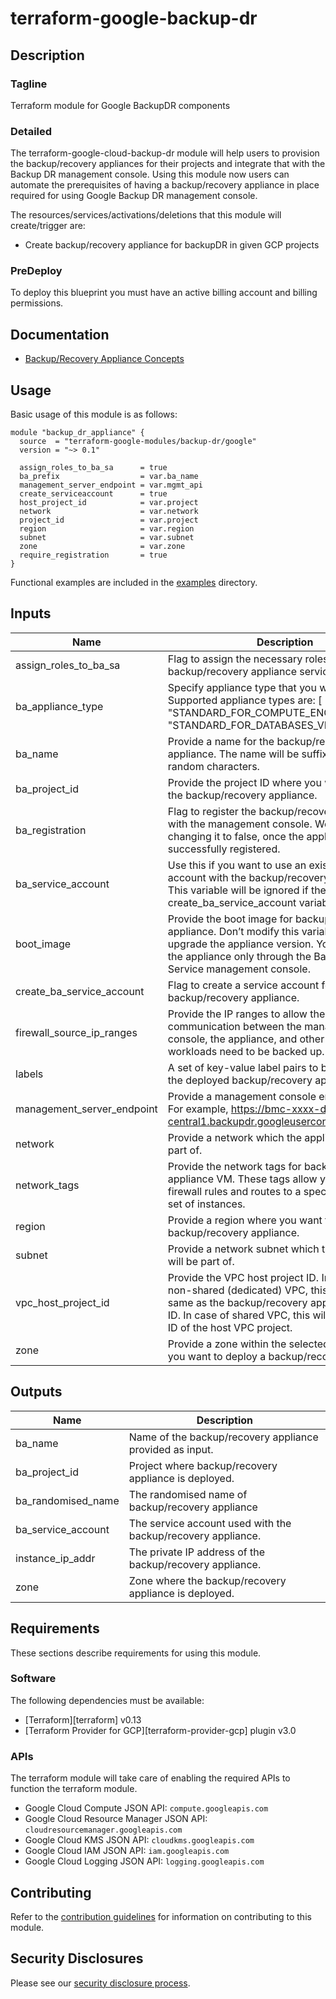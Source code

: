 # terraform-google-backup-dr

## Description
### Tagline
Terraform module for Google BackupDR components

### Detailed
The terraform-google-cloud-backup-dr module will help users to provision the backup/recovery appliances for their projects and integrate that with the Backup DR management console. Using this module now users can automate the  prerequisites  of having a backup/recovery appliance in place required for using Google Backup DR management console.


The resources/services/activations/deletions that this module will create/trigger are:

- Create backup/recovery appliance for backupDR in given GCP projects

### PreDeploy
To deploy this blueprint you must have an active billing account and billing permissions.

## Documentation
- [Backup/Recovery Appliance Concepts](https://cloud.google.com/backup-disaster-recovery/docs/concepts/manage-appliance)


## Usage
Basic usage of this module is as follows:

```hcl
module "backup_dr_appliance" {
  source  = "terraform-google-modules/backup-dr/google"
  version = "~> 0.1"

  assign_roles_to_ba_sa      = true
  ba_prefix                  = var.ba_name
  management_server_endpoint = var.mgmt_api
  create_serviceaccount      = true
  host_project_id            = var.project
  network                    = var.network
  project_id                 = var.project
  region                     = var.region
  subnet                     = var.subnet
  zone                       = var.zone
  require_registration       = true
}
```

Functional examples are included in the
[examples](./examples/) directory.

<!-- BEGINNING OF PRE-COMMIT-TERRAFORM DOCS HOOK -->
## Inputs

| Name | Description | Type | Default | Required |
|------|-------------|------|---------|:--------:|
| assign\_roles\_to\_ba\_sa | Flag to assign the necessary roles to the backup/recovery appliance service account. | `bool` | n/a | yes |
| ba\_appliance\_type | Specify appliance type that you want to deploy. Supported appliance types are: [ "STANDARD\_FOR\_COMPUTE\_ENGINE\_VMS" , "STANDARD\_FOR\_DATABASES\_VMWARE\_VMS" ] | `string` | n/a | yes |
| ba\_name | Provide a name for the backup/recovery appliance. The name will be suffixed with four random characters. | `string` | n/a | yes |
| ba\_project\_id | Provide the project ID where you want to deploy the backup/recovery appliance. | `string` | n/a | yes |
| ba\_registration | Flag to register the backup/recovery appliance with the management console. We recommend changing it to false, once the appliance is successfully registered. | `string` | `"true"` | no |
| ba\_service\_account | Use this if you want to use an existing service account with the backup/recovery appliance. This variable will be ignored if the create\_ba\_service\_account variable is set to true. | `string` | `"none"` | no |
| boot\_image | Provide the boot image for backup/recovery appliance.  Don’t modify this variable to update or upgrade the appliance version. You can upgrade the appliance only through the Backup and DR Service management console. | `string` | `"projects/backupdr-images/global/images/sky-11-0-5-447"` | no |
| create\_ba\_service\_account | Flag to create a service account for backup/recovery appliance. | `bool` | n/a | yes |
| firewall\_source\_ip\_ranges | Provide the IP ranges to allow the firewall communication between the management console, the appliance, and other subnets where workloads need to be backed up. | `list(string)` | `[]` | no |
| labels | A set of key-value label pairs to be assigned to the deployed backup/recovery appliance. | `map(string)` | `{}` | no |
| management\_server\_endpoint | Provide a management console endpoint URL. For example, https://bmc-xxxx-dot-us-central1.backupdr.googleusercontent.com/actifio | `string` | n/a | yes |
| network | Provide a network which the appliance will be part of. | `string` | n/a | yes |
| network\_tags | Provide the network tags for backup/recovery appliance VM. These tags allow you to apply firewall rules and routes to a specific instance or set of instances. | `list(string)` | `[]` | no |
| region | Provide a region where you want to deploy a backup/recovery appliance. | `string` | n/a | yes |
| subnet | Provide a network subnet which the appliance will be part of. | `string` | n/a | yes |
| vpc\_host\_project\_id | Provide the VPC host project ID. In case of a non-shared (dedicated) VPC, this will be the  same as the backup/recovery appliance project ID. In case of shared VPC, this will be the project ID of the host VPC project. | `string` | n/a | yes |
| zone | Provide a zone within the selected region where you want to deploy a backup/recovery appliance. | `string` | n/a | yes |

## Outputs

| Name | Description |
|------|-------------|
| ba\_name | Name of the backup/recovery appliance provided as input. |
| ba\_project\_id | Project where backup/recovery appliance is deployed. |
| ba\_randomised\_name | The randomised name of backup/recovery appliance |
| ba\_service\_account | The service account used with the backup/recovery appliance. |
| instance\_ip\_addr | The private IP address of the backup/recovery appliance. |
| zone | Zone where the backup/recovery appliance is deployed. |

<!-- END OF PRE-COMMIT-TERRAFORM DOCS HOOK -->

## Requirements

These sections describe requirements for using this module.

### Software

The following dependencies must be available:

- [Terraform][terraform] v0.13
- [Terraform Provider for GCP][terraform-provider-gcp] plugin v3.0

### APIs

The terraform module will take care of enabling the required APIs to function the terraform module.

- Google Cloud Compute JSON API: `compute.googleapis.com`
- Google Cloud Resource Manager JSON API: `cloudresourcemanager.googleapis.com`
- Google Cloud KMS JSON API: `cloudkms.googleapis.com`
- Google Cloud IAM JSON API: `iam.googleapis.com`
- Google Cloud Logging JSON API: `logging.googleapis.com`

## Contributing

Refer to the [contribution guidelines](./CONTRIBUTING.md) for
information on contributing to this module.

## Security Disclosures

Please see our [security disclosure process](./SECURITY.md).
